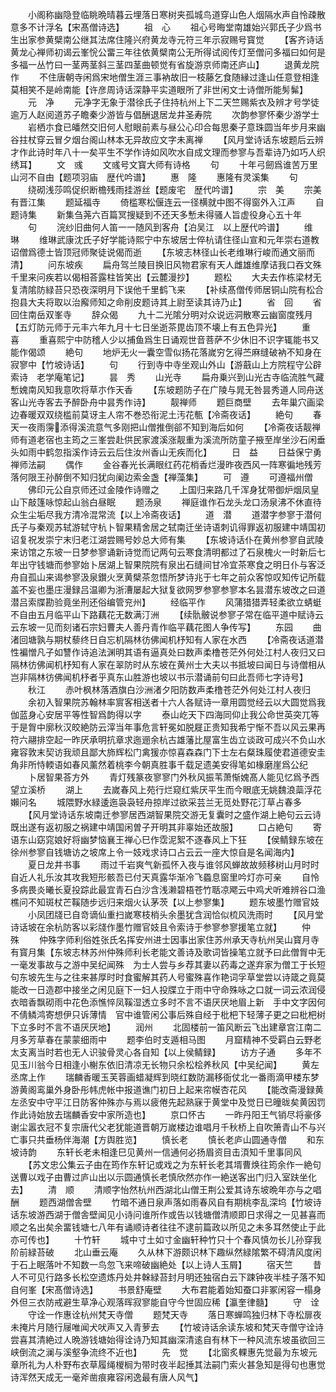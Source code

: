 <!-- { "loadSidebar": true } -->
　　小阁称幽隐登临眺晩晴暮云埋落日寒树夹孤城鸟道穿山色人烟隔水声自怜疎散意多不计浮名【宋髙僧诗选】
　　祖　心
　　祖心号晦堂南雄始兴郭氏子少爲书生出家参黄檗南公继其法席住隆兴府黄龙寺元符三年示寂赐号寳觉
　　【客齐诗话黄龙心禅师初谒云峯恱公畱三年往依黄檗南公无所得试阅传灯至僧问多福曰如何是多福一丛竹曰一茎两茎斜三茎四茎曲顿觉有省旋游京师南还庐山】
　　退黄龙院作
　　不住唐朝寺闲爲宋地僧生涯三事衲故旧一枝藤乞食随縁过逢山任意登相逢莫相笑不是岭南能【许彦周诗话深静平实道眼所了非世闲文士诗僧所能髣髴】
　　元　净
　　元净字无象于潜徐氏子住持杭州上下二天竺赐紫衣及辨才号学徒逾万人赵阅道苏子瞻秦少游皆与倡酬退居龙井圣寿院
　　次韵参寥怀秦少游学士
　　岩栖朩食已皤然交旧何人慰眼前素与昼公心印合每思秦子意珠圆当年步月来幽谷拄杖穿云冒夕烟台阁山林本无异故应文字未离禅
　　【风月堂诗话东坡题后云辨才作此诗时年八十一矣平生不学作诗如风吹水自成文理而参寥与吾辈诗乃如巧人织绣耳】
　　文　彧
　　文彧号文寳大师有诗格
　　句
　　十年弓劒爲谁苦万里山河不自由【题项羽庙　歴代吟谱】
　　惠　隆
　　惠隆有灵溪集
　　句
　　绕砌浅莎鸣促织断檐残雨挂游丝【题废宅　歴代吟谱】
　　宗　美
　　宗美有晋江集
　　题延福寺
　　倚槛寒松偃连云一径横就中图不得窗外入江声
　　自题诗集
　　新集刍荛六百篇冥搜疑到不还天多慙未得骚人旨虚役身心五十年
　　句
　　浣纱旧曲何人笛一一随风到客舟【泊吴江　以上歴代吟谱】
　　维　琳
　　维琳武康沈氏子好学能诗熙宁中东坡居士倅杭请住径山宣和元年崇右道教诏僧爲德士皆顶冠师聚徒说偈而逝
　　【东坡志林径山长老维琳行峻而通文丽而清】
　　问东坡疾
　　扁舟驾兰陵目换旧风物君家有天人雌雄维摩诘我口吞文殊千里来问疾若以偈相荅露柱皆笑出【云麓漫抄】
　　题松
　　大夫去作栋梁材无复清隂防緑苔只恐夜深明月下误他千里鹤飞来
　　【补续髙僧传师居铜山院有松合抱县大夫将取以治廨师知之命削皮题诗其上尉至读其诗乃止】
　　省　回
　　省回住南岳双峯寺
　　辞众偈
　　九十二光隂分明对众说远洞散寒云幽窗度残月【五灯防元师于元丰六年九月十七日坐逝茶毘齿顶不壊上有五色异光】
　　重　喜
　　重喜熙宁中防稽人少以捕鱼爲生日诵观世音菩萨不少休旧不识字辄能书又能作偈颂
　　絶句
　　地炉无火一囊空雪似扬花落嵗穷乞得苎麻缝破衲不知身在寂寥中【竹坡诗话】
　　句
　　行到寺中寺坐观山外山【游蕺山上方院程守公辟索诗　老学庵笔记】
　　昙　秀
　　山光寺
　　扁舟乗兴到山光古寺临流胜气藏慙媿南风知我意吹将草朩作天香
　　【东坡题防子在广陵与晁无咎昙秀道人同舟送客山光寺客去予醉卧舟中昙秀作诗】
　　靓禅师
　　题巨商壁
　　去年巢穴画梁边春暖双双绕槛前莫讶主人帘不巻恐衔泥土汚花甎【冷斋夜话】
　　絶句
　　春天一夜雨霶添得溪流意气多刚把山僧推倒郤不知到海后如何
　　【冷斋夜话靓禅师有道老宿也主筠之三峯尝赴供民家渡溪涨靓重为溪流所防童子掖至岸坐沙石闲垂头如雨中鹤忽指溪作诗云云后住汝州香山无疾而化】
　　日　益
　　日益保宁勇禅师法嗣
　　偶作
　　金谷春光长满眼红药花梢香烂漫昨夜西风一阵寒徧地残芳落何限王孙醉倒不知归犹向阑边索金盏【禅藻集】
　　可　遵
　　可遵福州僧
　　佛印元公自京师还过金陵作诗赠之
　　上国归来路几千浑身犹带御炉烟凤皇山下敲篷咏惊起山翁白昼眠
　　题汤泉
　　禅庭谁作石龙头龙口汤泉沸不休直待众生尘垢尽我方清冷混常流【以上冷斋夜话】
　　道　潜
　　道潜字参寥于潜何氏子与秦观苏轼游轼守杭卜智果精舍居之轼南迁坐诗语刺讥得罪返初服建中靖国初诏复祝发崇宁末归老江湖尝赐号妙总大师有集
　　【东坡诗话仆在黄州参寥自武陵来访馆之东坡一日梦参寥诵新诗觉而记两句云寒食清明都过了石泉槐火一时新后七年出守钱塘而参寥始卜居湖上智果院院有泉出石缝间甘冷宜茶寒食之明日仆与客泛舟自孤山来谒参寥汲泉鑚火烹黄檗茶忽悟所梦诗兆于七年之前众客惊叹知传记所载盖不妄也墨庄漫録吕温卿为浙漕屡起大狱复欲网罗参寥参寥本名昙潜东坡改之曰道潜吕索牒勘验竟坐刑还俗编管兖州】
　　经临平作
　　风蒲猎猎弄轻柔欲立蜻蜓不自由五月临平山下路藕花无数满汀洲
　　【续骩骳说参寥子常在临平道中赋诗云云东坡一见而刻诸石宗妇曹夫人善丹青作临平藕花图人争传写】
　　东园
　　曲渚回塘孰与期杖藜终日自忘机隔林彷佛闻机杼知有人家在水西
　　【冷斋夜话道潜性褊憎凡子如讐作诗追法渊明其语有逼真处曰数声柔橹苍茫外何处江村人夜归又曰隔林彷佛闻机杼知有人家在翠防时从东坡在黄州士大夫以书抵坡曰闻日与诗僧相从岂非隔林彷佛闻机杼者乎真东山胜游也坡以书示潜诵前句曰此吾师七字诗号】
　　秋江
　　赤叶枫林落酒旗白沙洲渚夕阳防数声柔橹苍茫外何处江村人夜归
　　余初入智果院苏翰林率賔客相送者十六人各赋诗一章用圆觉经云以大圆觉爲我伽蓝身心安居平等性智爲韵得以字
　　泰山屹天下四海同仰止我公命世英突兀等于是胷中廓秋汉皎絶防云滓当年事危言轩冕如脱屣正贵知我希宁惭不吾以风云果再符六翮排空起一昨厌承明抗章求迤逦余杭古雄藩比屋富生齿立谈政可成兴不负山水雍容敦末契访我顽且鄙大斾辉松门禽猨亦惊喜森森门下士左右粲珠履使君道德安圭角非所恃輭语如春风薰然着桃李今朝真胜事千载足遗美安得笔如椽磨崖爲公纪
　　卜居智果荅方外
　　青灯残篆夜寥寥门外秋风振苇萧惭媿髙人能见忆爲予西望立溪桥
　　湖上
　　去嵗春风上苑行烂窥红紫厌平生而今眼底无姚魏浪蘂浮花嬾问名
　　城隈野水緑逶迤袅袅轻舟掠岸过欲采芸兰无觅处野花汀草占春多
　　【风月堂诗话东坡南迁参寥居西湖智果院交游无复囊时之盛作湖上絶句云云诗既出遂有返初服之祸建中靖国闲曽子开明其非辜始还故服】
　　口占絶句
　　寄语东山窈窕娘好将幽梦恼襄王禅心巳作霑泥絮不逐春风上下狂
　　【侯鲭録东坡在徐州参寥自钱塘访之坡席上令一妓戏求诗口占云云一座大惊自是名闻海内】
　　夏日龙井书事
　　雨过千岩爽气新孤怀入夜与谁邻风蝉故故频移树山月时时自近人礼乐汝其攻我短形骸吾已付天真露华渐冷飞蟁息窗里吟灯亦可亲
　　自怜多病畏炎曦长夏投踪此最宜青石白沙含浅濑碧梧苍竹聒凉飔云中鸡犬听难辨谷口渔樵问不知斑杖芒鞵随步远归来烟火认茅茨【以上参寥集】
　　题东坡墨竹赠官妓
　　小凤团牋已自竒谪仙重扫嵗寒枝梢头余墨犹含润恰似梳风洗雨时
　　【风月堂诗话坡在余杭防客以彩牋作墨竹赠官妓且令索诗于参寥参寥援笔立就】
　　仲　殊
　　仲殊字师利俗姓张氏名挥安州进士因事出家住苏州承天寺杭州吴山寳月寺有寳月集【东坡志林苏州仲殊师利长老能文善诗及歌词皆操笔立就予曰此僧胷中无一毫发事故与之游中吴纪闻殊　为士人尝与乡荐其妻以药毒之遂弃家为僧工于长短句东坡先生与之往来甚厚时时食蜜解其药人号蜜殊喜作艳词孚草堂尝以诗箴之竟莫能改一日造郡中接坐之闲见庭下一妇人投牒立于雨中守命殊咏之口就一词云浓润侵衣暗香飘砌雨中花色添憔悴凤鞵湿透立多时不言不语厌厌地眉上新　手中文字因何不倩鳞鸿寄想伊只诉薄情　官中谁管闲公事后殊自经于枇杷下轻薄子更之曰枇杷树下立多时不言不语厌厌地】
　　润州
　　北固楼前一笛风断云飞出建章宫江南二月多芳草春在蒙蒙细雨中
　　题李伯时支遁相马图
　　月窟精神不受羁白云野老太支离当时若也无人识骏骨灵心各自知【以上侯鲭録】
　　访方子通
　　多年不见玉川翁今日相逢小榭东依旧清凉无长物只余松桧养秋风【中吴纪闻】
　　黄左丞席上作
　　瑞麟香暖玉芙蓉画蜡凝辉到晓红数防漏移衙仗北一番雨滴甲楼东梦游黄阁鸾巢外身卧彤帏虎帐中报道谯门初日上起来帘幙杏花风
　　【能改斋漫録黄左丞安中守平江日防客仲殊亦与焉以疲倦先起熟寐于黄堂中及觉日已曈昽矣黄因罚作此诗始放去瑞麟香安中家所造也】
　　京口怀古
　　一昨丹阳王气销尽将豪侈谢尘嚣衣冠不复宗唐代父老犹能道晋朝万嵗楼边谁唱月千秋桥上自吹箫青山不与兴亡事只共垂杨伴海潮【方舆胜览】
　　慎长老
　　慎长老庐山圆通寺僧
　　和东坡诗韵
　　东轩长老未相逢巳见黄州一信通何必扬眉资目击湏知千里事同风
　　【苏文忠公集云子由在筠作东轩记或戏之为东轩长老其壻曹焕往筠余作一絶句送曹以戏子由曹过庐山出以示圆通慎长老慎欣然亦作一絶送客出门归入室趺坐化去】
　　清　顺
　　清顺字怡然杭州西湖北山僧王荆公爱其诗东坡晩年亦与之唱酬
　　题西湖僧舎壁
　　竹暗不通日泉声落如雨春风自有期桃李乱深坞【竹坡诗话东坡游西湖于僧舎壁闻见小诗问谁所作或告以钱塘僧清顺即日求得之一见甚喜而顺之名出矣余畱钱塘七八年有诵顺诗者往往不逮前篇政以所见之未多耳然使止于此亦可传也】
　　十竹轩
　　城中寸土如寸金幽轩种竹只十个春风慎勿长儿孙穿我阶前緑苔破
　　北山垂云庵
　　久从林下游颇识林下趣纵然緑隂繁不碍清风度闲于石上眠落叶不知数一鸟忽飞来啼破幽絶处【以上诗人玉屑】
　　宿天竺
　　昔人不可见行路多长松空遗炼丹处井榦緑苔封月明还独宿白云下踈钟夜半桂子落不知自何峯【宋髙僧诗选】
　　书景舒庵壁
　　大布君能着始知蚕口非冢闲容一榻身外但三衣防戒避生草净心观落晖寂寥能自守今世固应稀【瀛奎律髓】
　　守　诠
　　守诠一作惠诠杭州梵天寺僧
　　题梵天寺
　　落日寒蝉鸣独归林下寺松扉夜未掩片月随行屦唯闻犬吠声又入青萝去
　　【竹坡诗话余读东坡和梵天寺僧守诠诗尝喜其清絶过人晩游钱塘始得诠诗乃知其幽深清逺自有林下一种风流东坡虽欲回三峡倒流之澜与溪壑争流终不近也】
　　先　觉
　　【北窗炙輠惠先觉最为东坡元章所礼为人朴野布衣草履绳椶榈为带时夜半起捶其法嗣门索火甚急知是得句也惠觉诗浑然天成无一毫斧凿痕雍容闲逸最有唐人风气】
